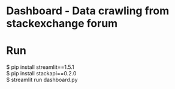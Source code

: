 # Dashboard - Data crawling from stackexchange forum
# Run
$ pip install streamlit==1.5.1 <br />
$ pip install stackapi==0.2.0 <br />
$ streamlit run dashboard.py <br />
